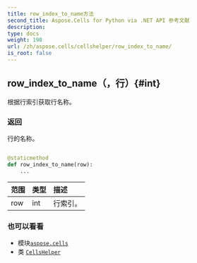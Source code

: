 ```yaml
---
title: row_index_to_name方法
second_title: Aspose.Cells for Python via .NET API 参考文献
description:
type: docs
weight: 190
url: /zh/aspose.cells/cellshelper/row_index_to_name/
is_root: false
---
```

## row_index_to_name（，行）{#int}
根据行索引获取行名称。


### 返回

行的名称。


```python

@staticmethod
def row_index_to_name(row):
    ...
```


|范围|类型|描述|
| :- | :- | :- |
| row | int |行索引。|



### 也可以看看
* 模块[`aspose.cells`](../../)
* 类 [`CellsHelper`](/cells/python-net/zh/aspose.cells/cellshelper)
